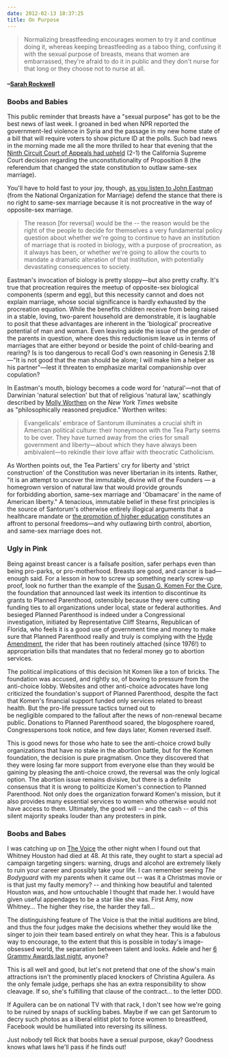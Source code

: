 ```yaml
---
date: 2012-02-13 10:37:25
title: On Purpose
---
```


> Normalizing breastfeeding encourages women to try it and continue doing it, whereas keeping breastfeeding as a taboo thing, confusing it with the sexual purpose of breasts, means that women are embarrassed, they're afraid to do it in public and they don't nurse for that long or they choose not to nurse at all.
#### –[Sarah Rockwell](http://www.sfgate.com/cgi-bin/article.cgi?f=/c/a/2012/02/06/BUHT1N3RIU.DTL#ixzz1mBIXhoFd) 

### Boobs and Babies
This public reminder that breasts have a "sexual purpose" has got to be the best news of last week. I groaned in bed when NPR reported the government-led violence in Syria and the passage in my new home state of a bill that will require voters to show picture ID at the polls. Such bad news in the morning made me all the more thrilled to hear that evening that the [Ninth Circuit Court of Appeals had upheld](http://www.nytimes.com/2012/02/08/us/marriage-ban-violates-constitution-court-rules.html) (2-1) the California Supreme Court decision regarding the unconstitutionality of Proposition 8 (the referendum that changed the state constitution to outlaw same-sex marriage).

You'll have to hold fast to your joy, though, [as you listen to John Eastman](http://www.pbs.org/newshour/bb/law/jan-june12/prop8_02-07.html) (from the National Organization for Marriage) defend the stance that there is no right to same-sex marriage because it is not procreative in the way of opposite-sex marriage.

> The reason [for reversal] would be the -- the reason would be the right of the people to decide for themselves a very fundamental policy question about whether we're going to continue to have an institution of marriage that is rooted in biology, with a purpose of procreation, as it always has been, or whether we're going to allow the courts to mandate a dramatic alteration of that institution, with potentially devastating consequences to society.

Eastman's invocation of biology is pretty sloppy—but also pretty crafty. It's true that procreation requires the meetup of opposite-sex biological components (sperm and egg), but this necessity cannot and does not explain marriage, whose social significance is hardly exhausted by the procreation equation. While the benefits children receive from being raised in a stable, loving, two-parent household are demonstrable, it is laughable to posit that these advantages are inherent in the 'biological' procreative potential of man and woman. Even leaving aside the issue of the gender of the parents in question, where does this reductionism leave us in terms of marriages that are either beyond or beside the point of child-bearing and rearing? Is is too dangerous to recall God's own reasoning in Genesis 2.18—"It is not good that the man should be alone; I will make him a helper as his partner"—lest it threaten to emphasize marital companionship over copulation?

In Eastman's mouth, biology becomes a code word for 'natural'—not that of Darwinian 'natural selection' but that of religious 'natural law,' scathingly described by [Molly Worthen](http://campaignstops.blogs.nytimes.com/2012/02/09/the-first-principles-of-rick-santorum/) on the _New York Times_ website as "philosophically reasoned prejudice." Worthen writes:

> Evangelicals' embrace of Santorum illuminates a crucial shift in American political culture: their honeymoon with the Tea Party seems to be over. They have turned away from the cries for small government and liberty—about which they have always been ambivalent—to rekindle their love affair with theocratic Catholicism.

As Worthen points out, the Tea Partiers' cry for liberty and 'strict construction' of the Constitution was never libertarian in its intents. Rather, "it is an attempt to uncover the immutable, divine will of the Founders — a homegrown version of natural law that would provide grounds for forbidding abortion, same-sex marriage and 'Obamacare' in the name of American liberty." A tenacious, immutable belief in these first principles is the source of Santorum's otherwise entirely illogical arguments that a healthcare mandate or [the promotion of higher education](http://campaignstops.blogs.nytimes.com/2012/01/10/rick-santorums-anti-college-rant/) constitutes an affront to personal freedoms—and why outlawing birth control, abortion, and same-sex marriage does not.

### Ugly in Pink
Being against breast cancer is a failsafe position, safer perhaps even than being pro-parks, or pro-motherhood. Breasts are good, and cancer is bad—enough said. For a lesson in how to screw up something nearly screw-up proof, look no further than the example of the [Susan G. Komen For the Cure](http://ww5.komen.org/), the foundation that announced last week its intention to discontinue its grants to Planned Parenthood, ostensibly because they were cutting funding ties to all organizations under local, state or federal authorities. And besieged Planned Parenthood is indeed under a Congressional investigation, initiated by Representative Cliff Stearns, Republican of Florida, who feels it is a good use of government time and money to make sure that Planned Parenthood really and truly is complying with the [Hyde Amendment](http://en.wikipedia.org/wiki/Hyde_Amendment), the rider that has been routinely attached (since 1976!) to appropriation bills that mandates that no federal money go to abortion services.

The political implications of this decision hit Komen like a ton of bricks. The foundation was accused, and rightly so, of bowing to pressure from the anti-choice lobby. Websites and other anti-choice advocates have long criticized the foundation's support of Planned Parenthood, despite the fact that Komen's financial support funded only services related to breast health. But the pro-life pressure tactics turned out to be negligible compared to the fallout after the news of non-renewal became public. Donations to Planned Parenthood soared, the blogosphere roared, Congresspersons took notice, and few days later, Komen reversed itself.

This is good news for those who hate to see the anti-choice crowd bully organizations that have no stake in the abortion battle, but for the Komen foundation, the decision is pure pragmatism. Once they discovered that they were losing far more support from everyone else than they would be gaining by pleasing the anti-choice crowd, the reversal was the only logical option. The abortion issue remains divisive, but there is a definite consensus that it is wrong to politicize Komen's connection to Planned Parenthood. Not only does the organization forward Komen's mission, but it also provides many essential services to women who otherwise would not have access to them. Ultimately, the good will -- and the cash -- of this silent majority speaks louder than any protesters in pink.

### Boobs and Babes
I was catching up on [The Voice](http://www.nbc.com/the-voice/) the other night when I found out that Whitney Houston had died at 48. At this rate, they ought to start a special ad campaign targeting singers: warning, drugs and alcohol are extremely likely to ruin your career and possibly take your life. I can remember seeing _The Bodyguard_ with my parents when it came out -- was it a Christmas movie or is that just my faulty memory? -- and thinking how beautiful and talented Houston was, and how untouchable I thought that made her. I would have given useful appendages to be a star like she was. First Amy, now Whitney... The higher they rise, the harder they fall...

The distinguishing feature of The Voice is that the initial auditions are blind, and thus the four judges make the decisions whether they would like the singer to join their team based entirely on what they hear. This is a fabulous way to encourage, to the extent that this is possible in today's image-obsessed world, the separation between talent and looks. Adele and her [6 Grammy Awards last night](http://www.thesundaily.my/news/293539), anyone?

This is all well and good, but let's not pretend that one of the show's main attractions isn't the prominently placed knockers of Christina Aguilera. As the only female judge, perhaps she has an extra responsibility to show cleavage. If so, she's fulfilling that clause of the contract... to the letter DDD.

If Aguilera can be on national TV with that rack, I don't see how we're going to be ruined by snaps of suckling babes. Maybe if we can get Santorum to decry such photos as a liberal elitist plot to force women to breastfeed, Facebook would be humiliated into reversing its silliness.

Just nobody tell Rick that boobs have a sexual purpose, okay? Goodness knows what laws he'll pass if he finds out!